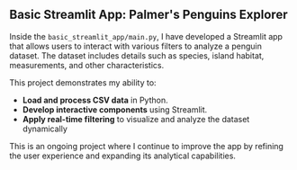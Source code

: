 ## Basic Streamlit App: Palmer's Penguins Explorer
Inside the `basic_streamlit_app/main.py`, I have developed a Streamlit app that allows users to interact with various filters to analyze a penguin dataset. The dataset includes details such as species, island habitat,  measurements, and other characteristics.

This project demonstrates my ability to:
- **Load and process CSV data** in Python.
- **Develop interactive components** using Streamlit.
- **Apply real-time filtering** to visualize and analyze the dataset dynamically

This is an ongoing project where I continue to improve the app by refining the user experience and expanding its analytical capabilities.
